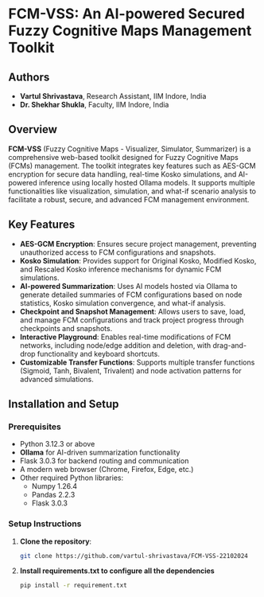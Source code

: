 # FCM-VSS: An AI-powered Secured Fuzzy Cognitive Maps Management Toolkit

## Authors
- **Vartul Shrivastava**, Research Assistant, IIM Indore, India
- **Dr. Shekhar Shukla**, Faculty, IIM Indore, India

## Overview

**FCM-VSS** (Fuzzy Cognitive Maps - Visualizer, Simulator, Summarizer) is a comprehensive web-based toolkit designed for Fuzzy Cognitive Maps (FCMs) management. The toolkit integrates key features such as AES-GCM encryption for secure data handling, real-time Kosko simulations, and AI-powered inference using locally hosted Ollama models. It supports multiple functionalities like visualization, simulation, and what-if scenario analysis to facilitate a robust, secure, and advanced FCM management environment.

## Key Features
- **AES-GCM Encryption**: Ensures secure project management, preventing unauthorized access to FCM configurations and snapshots.
- **Kosko Simulation**: Provides support for Original Kosko, Modified Kosko, and Rescaled Kosko inference mechanisms for dynamic FCM simulations.
- **AI-powered Summarization**: Uses AI models hosted via Ollama to generate detailed summaries of FCM configurations based on node statistics, Kosko simulation convergence, and what-if analysis.
- **Checkpoint and Snapshot Management**: Allows users to save, load, and manage FCM configurations and track project progress through checkpoints and snapshots.
- **Interactive Playground**: Enables real-time modifications of FCM networks, including node/edge addition and deletion, with drag-and-drop functionality and keyboard shortcuts.
- **Customizable Transfer Functions**: Supports multiple transfer functions (Sigmoid, Tanh, Bivalent, Trivalent) and node activation patterns for advanced simulations.

## Installation and Setup

### Prerequisites
- Python 3.12.3 or above
- **Ollama** for AI-driven summarization functionality
- Flask 3.0.3 for backend routing and communication
- A modern web browser (Chrome, Firefox, Edge, etc.)
- Other required Python libraries:
  - Numpy 1.26.4
  - Pandas 2.2.3
  - Flask 3.0.3

### Setup Instructions
1. **Clone the repository**:
   ```bash
   git clone https://github.com/vartul-shrivastava/FCM-VSS-22102024
   
2. **Install requirements.txt to configure all the dependencies**
    ```bash
    pip install -r requirement.txt

